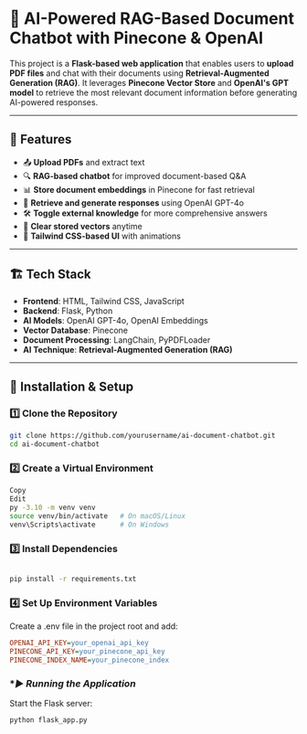 # 📄 AI-Powered RAG-Based Document Chatbot with Pinecone & OpenAI  

This project is a **Flask-based web application** that enables users to **upload PDF files** and chat with their documents using **Retrieval-Augmented Generation (RAG)**. It leverages **Pinecone Vector Store** and **OpenAI's GPT model** to retrieve the most relevant document information before generating AI-powered responses.  

---

## 🚀 Features  

- 📤 **Upload PDFs** and extract text  
- 🔍 **RAG-based chatbot** for improved document-based Q&A  
- 📊 **Store document embeddings** in Pinecone for fast retrieval  
- 🤖 **Retrieve and generate responses** using OpenAI GPT-4o  
- 🛠️ **Toggle external knowledge** for more comprehensive answers  
- 🧹 **Clear stored vectors** anytime  
- 🎨 **Tailwind CSS-based UI** with animations  

---

## 🏗️ Tech Stack  

- **Frontend**: HTML, Tailwind CSS, JavaScript  
- **Backend**: Flask, Python  
- **AI Models**: OpenAI GPT-4o, OpenAI Embeddings  
- **Vector Database**: Pinecone  
- **Document Processing**: LangChain, PyPDFLoader  
- **AI Technique**: **Retrieval-Augmented Generation (RAG)**  

---
## 🔧 Installation & Setup  

### **1️⃣ Clone the Repository**  

```sh
git clone https://github.com/yourusername/ai-document-chatbot.git
cd ai-document-chatbot
```

### **2️⃣ Create a Virtual Environment**
```sh
Copy
Edit
py -3.10 -m venv venv
source venv/bin/activate   # On macOS/Linux
venv\Scripts\activate      # On Windows
```
### **3️⃣ Install Dependencies**
```sh

pip install -r requirements.txt
```
### **4️⃣ Set Up Environment Variables**
Create a .env file in the project root and add:

```ini
OPENAI_API_KEY=your_openai_api_key
PINECONE_API_KEY=your_pinecone_api_key
PINECONE_INDEX_NAME=your_pinecone_index
```
### **▶️ Running the Application*
Start the Flask server:

```sh
python flask_app.py
```